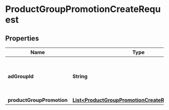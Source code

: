 

# ProductGroupPromotionCreateRequest


## Properties

| Name | Type | Description | Notes |
|------------ | ------------- | ------------- | -------------|
|**adGroupId** | **String** | ID of the Ad Group the Product Group Promotion belongs to. |  |
|**productGroupPromotion** | [**List&lt;ProductGroupPromotionCreateRequestElement&gt;**](ProductGroupPromotionCreateRequestElement.md) |  |  |



